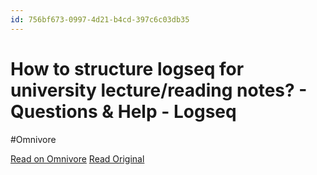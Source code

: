 ```yaml
---
id: 756bf673-0997-4d21-b4cd-397c6c03db35
---
```


# How to structure logseq for university lecture/reading notes? - Questions & Help - Logseq
#Omnivore

[Read on Omnivore](https://omnivore.app/me/https-discuss-logseq-com-t-how-to-structure-logseq-for-universit-19155d2366e)
[Read Original](https://discuss.logseq.com/t/how-to-structure-logseq-for-university-lecture-reading-notes/20480)

